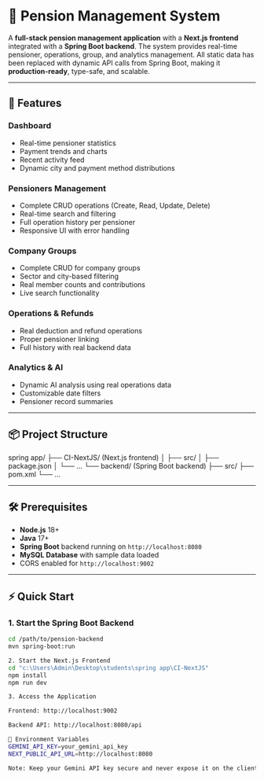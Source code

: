 # 🏦 Pension Management System

A **full-stack pension management application** with a **Next.js frontend** integrated with a **Spring Boot backend**. The system provides real-time pensioner, operations, group, and analytics management. All static data has been replaced with dynamic API calls from Spring Boot, making it **production-ready**, type-safe, and scalable.

---

## 🚀 Features

### **Dashboard**
- Real-time pensioner statistics
- Payment trends and charts
- Recent activity feed
- Dynamic city and payment method distributions

### **Pensioners Management**
- Complete CRUD operations (Create, Read, Update, Delete)
- Real-time search and filtering
- Full operation history per pensioner
- Responsive UI with error handling

### **Company Groups**
- Complete CRUD for company groups
- Sector and city-based filtering
- Real member counts and contributions
- Live search functionality

### **Operations & Refunds**
- Real deduction and refund operations
- Proper pensioner linking
- Full history with real backend data

### **Analytics & AI**
- Dynamic AI analysis using real operations data
- Customizable date filters
- Pensioner record summaries

---

## 📦 Project Structure

spring app/
├── CI-NextJS/ (Next.js frontend)
│ ├── src/
│ ├── package.json
│ └── ...
└── backend/ (Spring Boot backend)
├── src/
├── pom.xml
└── ...


---

## 🛠️ Prerequisites

- **Node.js** 18+
- **Java** 17+
- **Spring Boot** backend running on `http://localhost:8080`
- **MySQL Database** with sample data loaded
- CORS enabled for `http://localhost:9002`

---

## ⚡ Quick Start

### 1. Start the Spring Boot Backend
```bash
cd /path/to/pension-backend
mvn spring-boot:run

2. Start the Next.js Frontend
cd "c:\Users\Admin\Desktop\students\spring app\CI-NextJS"
npm install
npm run dev

3. Access the Application

Frontend: http://localhost:9002

Backend API: http://localhost:8080/api

🔧 Environment Variables
GEMINI_API_KEY=your_gemini_api_key
NEXT_PUBLIC_API_URL=http://localhost:8080

Note: Keep your Gemini API key secure and never expose it on the client-side.
